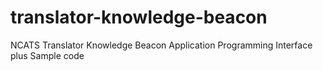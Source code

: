 # translator-knowledge-beacon
NCATS Translator Knowledge Beacon Application Programming Interface plus Sample code
